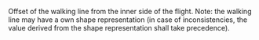 ﻿Offset of the walking line from the inner side of the flight. 
Note: the walking line may have a own shape representation (in case of inconsistencies, the value derived from the shape representation shall take precedence).
